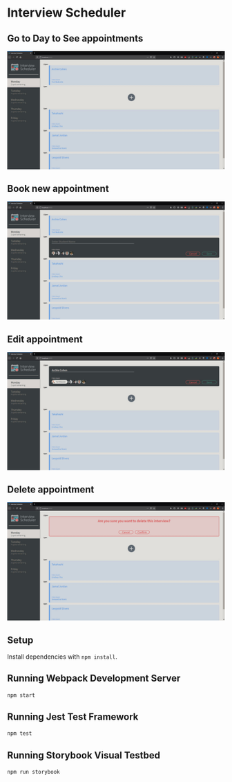 # Interview Scheduler

## Go to Day to See appointments

![days](https://github.com/saka01/scheduler/blob/master/pics/days.jpeg)

## Book new appointment

![new](https://github.com/saka01/scheduler/blob/master/pics/new.jpeg)

## Edit appointment

![edit](https://github.com/saka01/scheduler/blob/master/pics/edit.jpeg)

## Delete appointment

![delete](https://github.com/saka01/scheduler/blob/master/pics/delete.jpeg)

## Setup

Install dependencies with `npm install`.

## Running Webpack Development Server

```sh
npm start
```

## Running Jest Test Framework

```sh
npm test
```

## Running Storybook Visual Testbed

```sh
npm run storybook
```